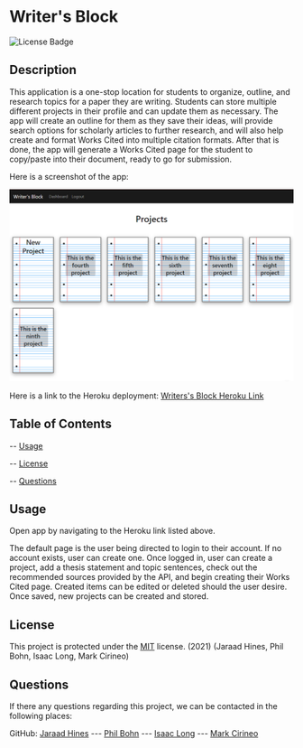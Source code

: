 # Writer's Block

![License Badge](https://img.shields.io/badge/license-MIT-blue)

## Description

This application is a one-stop location for students to organize, outline, and research topics for a paper they are writing. Students can store multiple different projects in their profile and can update them as necessary. The app will create an outline for them as they save their ideas, will provide search options for scholarly articles to further research, and will also help create and format Works Cited into multiple citation formats. After that is done, the app will generate a Works Cited page for the student to copy/paste into their document, ready to go for submission.

Here is a screenshot of the app:

![Writer's Block Screenshot](assets\writersblockscreenshot.PNG)

Here is a link to the Heroku deployment: [Writers's Block Heroku Link](https://hidden-gorge-91914.herokuapp.com/)

## Table of Contents

-- [Usage](#usage)

-- [License](#license)

-- [Questions](#questions)

## Usage

Open app by navigating to the Heroku link listed above.

The default page is the user being directed to login to their account. If no account exists, user can create one. Once logged in, user can create a project, add a thesis statement and topic sentences, check out the recommended sources provided by the API, and begin creating their Works Cited page. Created items can be edited or deleted should the user desire. Once saved, new projects can be created and stored.

## License

This project is protected under the [MIT](https://choosealicense.com/licenses/mit/) license. (2021) (Jaraad Hines, Phil Bohn, Isaac Long, Mark Cirineo)

## Questions

If there any questions regarding this project, we can be contacted in the following places:

GitHub: [Jaraad Hines](https://github.com/jhines19) --- [Phil Bohn](https://github.com/lamperouge1218) --- [Isaac Long](https://github.com/isaaclong26) --- [Mark Cirineo](https://github.com/MarkCirineo)
